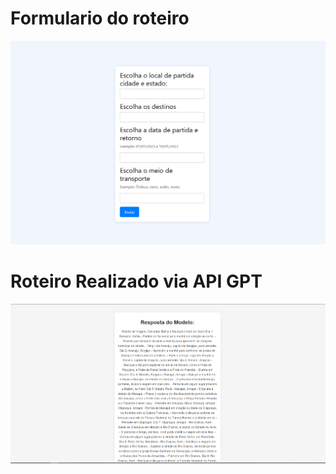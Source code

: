 # Formulario do roteiro
![img](public/img/ft1.png)

# Roteiro Realizado via API GPT
![img](public/img/ft2.png)